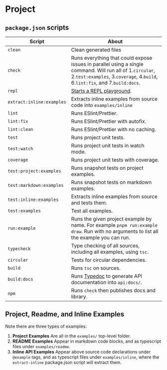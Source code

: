 # Project

## `package.json` scripts

| Script                   | About                                                                                                                                                                                    |
| ------------------------ | ---------------------------------------------------------------------------------------------------------------------------------------------------------------------------------------- |
| `clean`                  | Clean generated files                                                                                                                                                                    |
| `check`                  | Runs everything that could expose issues in parallel using a single command. Will run all of 1.`circular`, 2.`test:examples`, 3.`coverage`, 4.`build`, 6.`lint:fix`, and 7.`build:docs`. |
| `repl`                   | [Starts a REPL playground](https://github.com/middle-ages/effect-tree/blob/main/dev/repl.ts).                                                                                            |
| `extract:inline:examples`| Extracts inline examples from source code into `examples/inline`                                                                                                                         |
| `lint`                   | Runs ESlint/Prettier.                                                                                                                                                                    |
| `lint:fix`               | Runs ESlint/Prettier with autofix.                                                                                                                                                       |
| `lint:clean`             | Runs ESlint/Prettier with no caching.                                                                                                                                                    |
| `test`                   | Runs project unit tests.                                                                                                                                                                 |
| `test:watch`             | Runs project unit tests in watch mode.                                                                                                                                                   |
| `coverage`               | Runs project unit tests with coverage.                                                                                                                                                   |
| `test:project:examples`  | Runs snapshot tests on project examples.                                                                                                                                                 |
| `test:markdown:examples` | Runs snapshot tests on markdown examples.                                                                                                                                                |
| `test:inline:examples`   | Extracts inline examples from source and tests them.                                                                                                                                     |
| `test:examples`          | Test all examples.                                                                                                                                                                       |
| `run:example`            | Runs the given project example by name. For example `pnpm run:example draw`. Run with no arguments to list all the example you can run.                                                  |
| `typecheck`              | Type checking of all sources, including all examples, using `tsc`.                                                                                                                       |
| `circular`               | Tests for circular dependencies.                                                                                                                                                         |
| `build`                  | Runs `tsc` on sources.                                                                                                                                                                   |
| `build:docs`             | Runs [Typedoc](https://typedoc.org/index.html) to generate API documentation into `api:docs/`.                                                                                           |
| `npm`                    | Runs `check` then publishes docs and library.                                                                                                                                            |

## Project, Readme, and Inline Examples

Note there are three types of examples:

1. **Project Examples** Are all in the `examples/` top-level folder.
1. **README Examples** Appear in markdown code blocks, and as typescript files
   under `examples/readme`.
1. **Inline API Examples** Appear above source code declarations under
   `@example` tags, and as typescript files under `examples/inline`, where the
   `extract-inline` package.json script will extract them.
